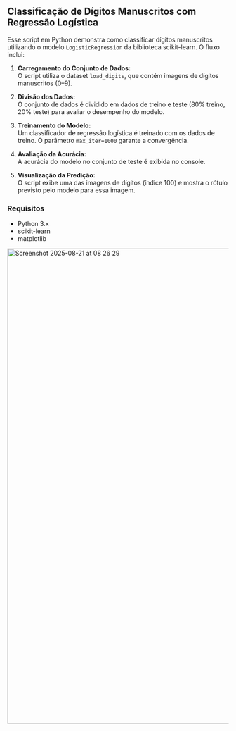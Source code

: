 ## Classificação de Dígitos Manuscritos com Regressão Logística

Esse script em Python demonstra como classificar dígitos manuscritos utilizando o modelo `LogisticRegression` da biblioteca scikit-learn. O fluxo inclui:

1. **Carregamento do Conjunto de Dados:**  
   O script utiliza o dataset `load_digits`, que contém imagens de dígitos manuscritos (0–9).

2. **Divisão dos Dados:**  
   O conjunto de dados é dividido em dados de treino e teste (80% treino, 20% teste) para avaliar o desempenho do modelo.

3. **Treinamento do Modelo:**  
   Um classificador de regressão logística é treinado com os dados de treino. O parâmetro `max_iter=1000` garante a convergência.

4. **Avaliação da Acurácia:**  
   A acurácia do modelo no conjunto de teste é exibida no console.

5. **Visualização da Predição:**  
   O script exibe uma das imagens de dígitos (índice 100) e mostra o rótulo previsto pelo modelo para essa imagem.

### Requisitos
- Python 3.x
- scikit-learn
- matplotlib

<img width="1920" height="1080" alt="Screenshot 2025-08-21 at 08 26 29" src="https://github.com/user-attachments/assets/68aff1d2-e201-481a-9ae5-b35459879c69" />
